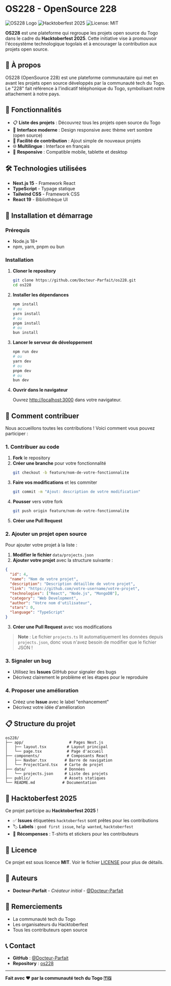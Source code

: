 # OS228 - OpenSource 228

![OS228 Logo](https://img.shields.io/badge/OS228-OpenSource%20228-green?style=for-the-badge&logo=github)
![Hacktoberfest 2025](https://img.shields.io/badge/Hacktoberfest-2025-orange?style=for-the-badge&logo=digitalocean)
![License: MIT](https://img.shields.io/badge/License-MIT-yellow.svg?style=for-the-badge)

**OS228** est une plateforme qui regroupe les projets open source du Togo dans le cadre du **Hacktoberfest 2025**. Cette initiative vise à promouvoir l'écosystème technologique togolais et à encourager la contribution aux projets open source.

## 🌟 À propos

OS228 (OpenSource 228) est une plateforme communautaire qui met en avant les projets open source développés par la communauté tech du Togo. Le "228" fait référence à l'indicatif téléphonique du Togo, symbolisant notre attachement à notre pays.

## 🚀 Fonctionnalités

- 📋 **Liste des projets** : Découvrez tous les projets open source du Togo
- 🎨 **Interface moderne** : Design responsive avec thème vert sombre (open source)
- 🔄 **Facilité de contribution** : Ajout simple de nouveaux projets
- 🌐 **Multilingue** : Interface en français
- 📱 **Responsive** : Compatible mobile, tablette et desktop

## 🛠️ Technologies utilisées

- **Next.js 15** - Framework React
- **TypeScript** - Typage statique
- **Tailwind CSS** - Framework CSS
- **React 19** - Bibliothèque UI

## 🚀 Installation et démarrage

### Prérequis

- Node.js 18+
- npm, yarn, pnpm ou bun

### Installation

1. **Cloner le repository**

   ```bash
   git clone https://github.com/Docteur-Parfait/os228.git
   cd os228
   ```

2. **Installer les dépendances**

   ```bash
   npm install
   # ou
   yarn install
   # ou
   pnpm install
   # ou
   bun install
   ```

3. **Lancer le serveur de développement**

   ```bash
   npm run dev
   # ou
   yarn dev
   # ou
   pnpm dev
   # ou
   bun dev
   ```

4. **Ouvrir dans le navigateur**

   Ouvrez [http://localhost:3000](http://localhost:3000) dans votre navigateur.

## 🤝 Comment contribuer

Nous accueillons toutes les contributions ! Voici comment vous pouvez participer :

### 1. Contribuer au code

1. **Fork** le repository
2. **Créer une branche** pour votre fonctionnalité
   ```bash
   git checkout -b feature/nom-de-votre-fonctionnalite
   ```
3. **Faire vos modifications** et les commiter
   ```bash
   git commit -m "Ajout: description de votre modification"
   ```
4. **Pousser** vers votre fork
   ```bash
   git push origin feature/nom-de-votre-fonctionnalite
   ```
5. **Créer une Pull Request**

### 2. Ajouter un projet open source

Pour ajouter votre projet à la liste :

1. **Modifier le fichier** `data/projects.json`
2. **Ajouter votre projet** avec la structure suivante :

```json
{
  "id": 4,
  "name": "Nom de votre projet",
  "description": "Description détaillée de votre projet",
  "link": "https://github.com/votre-username/votre-projet",
  "technologies": ["React", "Node.js", "MongoDB"],
  "category": "Web Development",
  "author": "Votre nom d'utilisateur",
  "stars": 0,
  "language": "TypeScript"
}
```

3. **Créer une Pull Request** avec vos modifications

> **Note** : Le fichier `projects.ts` lit automatiquement les données depuis `projects.json`, donc vous n'avez besoin de modifier que le fichier JSON !

### 3. Signaler un bug

- Utilisez les **Issues** GitHub pour signaler des bugs
- Décrivez clairement le problème et les étapes pour le reproduire

### 4. Proposer une amélioration

- Créez une **Issue** avec le label "enhancement"
- Décrivez votre idée d'amélioration

## 📋 Structure du projet

```
os228/
├── app/                    # Pages Next.js
│   ├── layout.tsx         # Layout principal
│   └── page.tsx           # Page d'accueil
├── components/            # Composants React
│   ├── Navbar.tsx        # Barre de navigation
│   └── ProjectCard.tsx   # Carte de projet
├── data/                 # Données
│   └── projects.json     # Liste des projets
├── public/               # Assets statiques
└── README.md            # Documentation
```

## 🎯 Hacktoberfest 2025

Ce projet participe au **Hacktoberfest 2025** !

- ✅ **Issues** étiquetées `hacktoberfest` sont prêtes pour les contributions
- 🏷️ **Labels** : `good first issue`, `help wanted`, `hacktoberfest`
- 🎁 **Récompenses** : T-shirts et stickers pour les contributeurs

## 📝 Licence

Ce projet est sous licence **MIT**. Voir le fichier [LICENSE](LICENSE) pour plus de détails.

## 👥 Auteurs

- **Docteur-Parfait** - _Créateur initial_ - [@Docteur-Parfait](https://github.com/Docteur-Parfait)

## 🙏 Remerciements

- La communauté tech du Togo
- Les organisateurs du Hacktoberfest
- Tous les contributeurs open source

## 📞 Contact

- **GitHub** : [@Docteur-Parfait](https://github.com/Docteur-Parfait)
- **Repository** : [os228](https://github.com/Docteur-Parfait/os228)

---

**Fait avec ❤️ par la communauté tech du Togo 🇹🇬**
